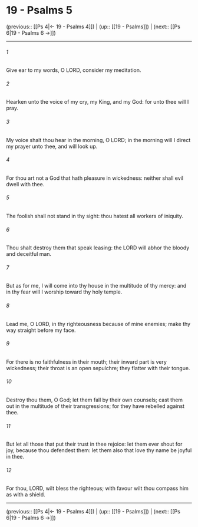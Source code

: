 # 19 - Psalms 5

(previous:: [[Ps 4|← 19 - Psalms 4]]) | (up:: [[19 - Psalms]]) | (next:: [[Ps 6|19 - Psalms 6 →]])

***


###### 1 
Give ear to my words, O LORD, consider my meditation. 

###### 2 
Hearken unto the voice of my cry, my King, and my God: for unto thee will I pray. 

###### 3 
My voice shalt thou hear in the morning, O LORD; in the morning will I direct my prayer unto thee, and will look up. 

###### 4 
For thou art not a God that hath pleasure in wickedness: neither shall evil dwell with thee. 

###### 5 
The foolish shall not stand in thy sight: thou hatest all workers of iniquity. 

###### 6 
Thou shalt destroy them that speak leasing: the LORD will abhor the bloody and deceitful man. 

###### 7 
But as for me, I will come into thy house in the multitude of thy mercy: and in thy fear will I worship toward thy holy temple. 

###### 8 
Lead me, O LORD, in thy righteousness because of mine enemies; make thy way straight before my face. 

###### 9 
For there is no faithfulness in their mouth; their inward part is very wickedness; their throat is an open sepulchre; they flatter with their tongue. 

###### 10 
Destroy thou them, O God; let them fall by their own counsels; cast them out in the multitude of their transgressions; for they have rebelled against thee. 

###### 11 
But let all those that put their trust in thee rejoice: let them ever shout for joy, because thou defendest them: let them also that love thy name be joyful in thee. 

###### 12 
For thou, LORD, wilt bless the righteous; with favour wilt thou compass him as with a shield.

***

(previous:: [[Ps 4|← 19 - Psalms 4]]) | (up:: [[19 - Psalms]]) | (next:: [[Ps 6|19 - Psalms 6 →]])
